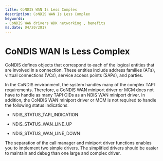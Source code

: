 ```yaml
---
title: CoNDIS WAN Is Less Complex
description: CoNDIS WAN Is Less Complex
keywords:
- CoNDIS WAN drivers WDK networking , benefits
ms.date: 04/20/2017
---
```


# CoNDIS WAN Is Less Complex





CoNDIS defines objects that correspond to each of the logical entities that are involved in a connection. These entities include address families (AFs), virtual connections (VCs), service access points (SAPs), and parties.

In the CoNDIS environment, the system handles many of the complex TAPI requirements. Therefore, a CoNDIS WAN miniport driver or MCM does not have to handle as many TAPI OIDs as an NDIS WAN miniport driver. In addition, the CoNDIS WAN miniport driver or MCM is not required to handle the following status indications:

-   NDIS\_STATUS\_TAPI\_INDICATION

-   NDIS\_STATUS\_WAN\_LINE\_UP

-   NDIS\_STATUS\_WAN\_LINE\_DOWN

The separation of the call manager and miniport driver functions enables you to implement two simple drivers. The simplified drivers should be easier to maintain and debug than one large and complex driver.

 

 





